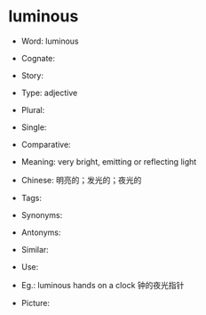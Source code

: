 # luminous

- Word: luminous
- Cognate: 
- Story: 

- Type: adjective
- Plural: 
- Single: 
- Comparative: 
- Meaning: very bright, emitting or reflecting light
- Chinese: 明亮的；发光的；夜光的
- Tags: 
- Synonyms: 
- Antonyms: 
- Similar: 
- Use: 
- Eg.: luminous hands on a clock 钟的夜光指针
- Picture: 

